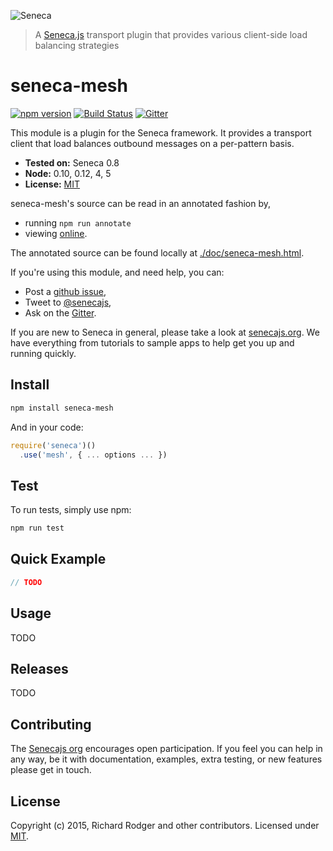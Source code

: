 ![Seneca](http://senecajs.org/files/assets/seneca-logo.png)
> A [Seneca.js][] transport plugin that provides various client-side load balancing strategies

# seneca-mesh
[![npm version][npm-badge]][npm-url]
[![Build Status][travis-badge]][travis-url]
[![Gitter][gitter-badge]][gitter-url]

This module is a plugin for the Seneca framework. It provides a
transport client that load balances outbound messages on a per-pattern basis.

- __Tested on:__ Seneca 0.8
- __Node:__ 0.10, 0.12, 4, 5
- __License:__ [MIT][]

seneca-mesh's source can be read in an annotated fashion by,

- running `npm run annotate`
- viewing [online](http://senecajs.org/annotations/mesh.html).

The annotated source can be found locally at [./doc/seneca-mesh.html]().

If you're using this module, and need help, you can:

- Post a [github issue][],
- Tweet to [@senecajs][],
- Ask on the [Gitter][gitter-url].

If you are new to Seneca in general, please take a look at
[senecajs.org][]. We have everything from tutorials to sample apps to
help get you up and running quickly.


## Install

```sh
npm install seneca-mesh
```

And in your code:

```js
require('seneca')()
  .use('mesh', { ... options ... })
```

## Test
To run tests, simply use npm:

```sh
npm run test
```

## Quick Example

```js
// TODO
```

## Usage

TODO


## Releases

TODO

## Contributing

The [Senecajs org][] encourages open participation. If you feel you
can help in any way, be it with documentation, examples, extra
testing, or new features please get in touch.

## License
Copyright (c) 2015, Richard Rodger and other contributors.
Licensed under [MIT][].

[MIT]: ./LICENSE
[npm-badge]: https://badge.fury.io/js/seneca-mesh.svg
[npm-url]: https://badge.fury.io/js/seneca-mesh
[Senecajs org]: https://github.com/senecajs/
[Seneca.js]: https://www.npmjs.com/package/seneca
[@senecajs]: http://twitter.com/senecajs
[senecajs.org]: http://senecajs.org/
[travis-badge]: https://travis-ci.org/rjrodger/seneca-mesh.svg
[travis-url]: https://travis-ci.org/rjrodger/seneca-mesh
[gitter-badge]: https://badges.gitter.im/Join%20Chat.svg
[gitter-url]: https://gitter.im/rjrodger/seneca
[github issue]: https://github.com/rjrodger/seneca-mesh/issues

